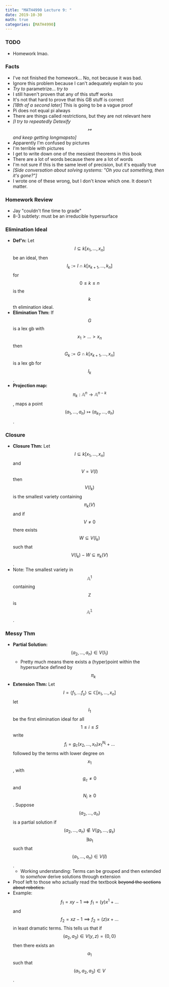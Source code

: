 ```yaml
---
title: "MATH4990 Lecture 9: "
date: 2019-10-30
math: true
categories: [MATH4990]
---
```


### TODO

- Homework lmao.

### Facts

- I've not finished the homework... No, not because it was bad.
- Ignore this problem because I can't adequately explain to you
- *Try to* parametrize... *try to* 
- I still haven't proven that any of this stuff works
- It's not that hard to prove that this GB stuff is correct
- *[18th of a second later]* This is going to be a vague proof
- Pi does not equal pi always
- There are things called restrictions, but they are not relevant here
- *[I try to repeatedly Detexify $$\mapsto$$ and keep getting longmapsto]*
- Apparently I'm confused by pictures
- I'm terrible with pictures
- I get to write down one of the messiest theorems in this book
- There are a lot of words because there are a lot of words
- I'm not sure if this is the same level of precision, but it's equally true
- *[Side conversation about solving systems: "Oh you cut something, then it's gone?"]*
- I wrote one of these wrong, but I don't know which one. It doesn't matter.

### Homework Review

- Jay "couldn't fine time to grade"
- 8-3 subtlety: must be an irreducible hypersurface

### Elimination Ideal

- **Def'n:** Let $$I\subseteq k[x_1,\dots,x_n]$$ be an ideal, then 
$$I_k := I \cap k[x_{k+1},\dots,k_n]$$ 
for $$0\leq k \leq n$$ is the $$k$$th elimination ideal.
- **Elimination Thm:** If $$G$$ is a lex gb with $$x_1>\dots>x_n$$ then $$G_k:=G\cap k[x_{k+1},\dots,x_n]$$ is a lex gb for $$I_k$$.
- **Projection map:** $$\pi_k: \mathbb{A}^n\to\mathbb{A}^{n-k}$$, maps a point $$(a_1,\dots,a_n)\mapsto (a_{k_1},\dots,a_n)$$.
 
### Closure 

- **Closure Thm:** Let $$I\subseteq k[x_1,\dots,x_n]$$ and $$V=V(I)$$ then $$V(I_k)$$ is the smallest variety containing $$\pi_k(V)$$ and if $$V\neq 0$$ there exists $$W\subseteq V(I_k)$$ such that $$V(I_k) - W\subseteq \pi_k(V)$$.
- Note: The smallest variety in $$\mathbb{A}^1$$ containing $$\mathbb{Z}$$ is $$\mathbb{A^1}$$.

### Messy Thm 

- **Partial Solution:** $$(a_2,\dots,a_n)\in V(I_1)$$
    - Pretty much means there exists a (hyper)point within the hypersurface defined by $$\pi_k$$
- **Extension Thm:** Let $$I=\langle f_1,\dots f_s\rangle \subseteq \mathbb{C}[x_1,\dots,x_n]$$ let $$I_1$$ be the first elimination ideal for all $$1\leq i \leq S$$ write 
$$f_i = g_c(x_2,\dots,x_n)x_1^{N_i} + \dots$$ 
followed by the terms with lower degree on $$x_1$$, with $$g_c \neq 0$$ and $$N_i \geq 0$$. Suppose $$(a_2,\dots,a_n)$$ is a partial solution if $$(a_2,\dots,a_n)\notin V(g_1,\dots,g_s)$$ $$\exists a_1$$ such that $$(a_1,\dots,a_n)\in V(I)$$. 
    - Working understanding: Terms can be grouped and then extended to *somehow* derive solutions through extension
- Proof left to those who actually read the textbook ~~beyond the sections about robotics.~~
- Example: $$f_1=xy-1\implies f_1 = (y)x^1+\dots$$ and $$f_2=xz-1\implies f_2=(z)x+\dots$$ in least dramatic terms. This tells us that if $$(a_2,a_3)\in V(y,z) =\{0,0\}$$ then there exists an $$a_1$$ such that $$(a_1,a_2,a_3)\in V$$.